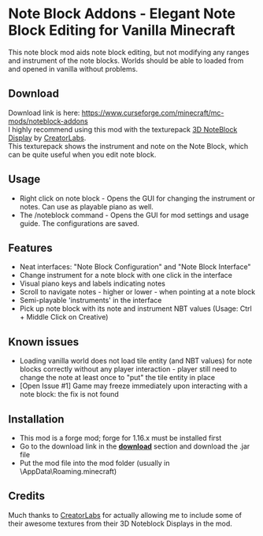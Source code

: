 # Note Block Addons - Elegant Note Block Editing for Vanilla Minecraft  
This note block mod aids note block editing, but not modifying any ranges and instrument of the note blocks. Worlds should be able to loaded from and opened in vanilla without problems.  
  
## <a name="download"></a>Download
Download link is here: https://www.curseforge.com/minecraft/mc-mods/noteblock-addons  
I highly recommend using this mod with the texturepack [3D NoteBlock Display](https://www.creatorlabs.net/downloads/3d-noteblock-displays/) by [CreatorLabs](https://www.creatorlabs.net/).  
This texturepack shows the instrument and note on the Note Block, which can be quite useful when you edit note block.  

## Usage
- Right click on note block - Opens the GUI for changing the instrument or notes. Can use as playable piano as well.  
- The /noteblock command - Opens the GUI for mod settings and usage guide. The configurations are saved.  

## Features 
- Neat interfaces: "Note Block Configuration" and "Note Block Interface"  
- Change instrument for a note block with one click in the interface  
- Visual piano keys and labels indicating notes  
- Scroll to navigate notes - higher or lower - when pointing at a note block  
- Semi-playable 'instruments' in the interface  
- Pick up note block with its note and instrument NBT values (Usage: Ctrl + Middle Click on Creative)  

## Known issues
- Loading vanilla world does not load tile entity (and NBT values) for note blocks correctly without any player interaction - player still need to change the note at least once to "put" the tile entity in place  
- [Open Issue #1] Game may freeze immediately upon interacting with a note block: the fix is not found  

## Installation
- This mod is a forge mod; forge for 1.16.x must be installed first
- Go to the download link in the **[download](#download)** section and download the .jar file
- Put the mod file into the mod folder (usually in \AppData\Roaming\.minecraft)

## Credits
Much thanks to [CreatorLabs](https://www.creatorlabs.net/) for actually allowing me to include some of their awesome textures from their 3D Noteblock Displays in the mod.
